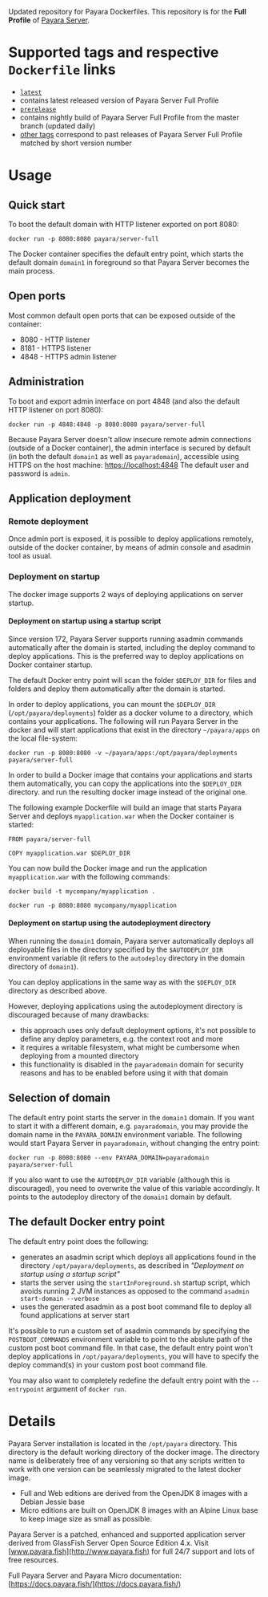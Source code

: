 Updated repository for Payara Dockerfiles. This repository is for the **Full Profile** of [Payara Server](http://www.payara.fish).

# Supported tags and respective `Dockerfile` links

-	[`latest`](https://github.com/payara/docker-payaraserver-full/blob/master/Dockerfile)
  - contains latest released version of Payara Server Full Profile
-	[`prerelease`](https://github.com/payara/docker-payaraserver-full/blob/prerelease/Dockerfile)
  - contains nightly build of Payara Server Full Profile from the master branch (updated daily)
-	[other tags](https://hub.docker.com/r/payara/server-full/tags/) correspond to past releases of Payara Server Full Profile matched by short version number

# Usage

## Quick start

To boot the default domain with HTTP listener exported on port 8080:

```
docker run -p 8080:8080 payara/server-full
```

The Docker container specifies the default entry point, which starts the default domain `domain1` in foreground so that Payara Server becomes the main process.

## Open ports

Most common default open ports that can be exposed outside of the container:

 - 8080 - HTTP listener
 - 8181 - HTTPS listener
 - 4848 - HTTPS admin listener

## Administration

To boot and export admin interface on port 4848 (and also the default HTTP listener on port 8080):

```
docker run -p 4848:4848 -p 8080:8080 payara/server-full
```

Because Payara Server doesn't allow insecure remote admin connections (outside of a Docker container), the admin interface is secured by default (in both the default `domain1` as well as `payaradomain`), accessible using HTTPS on the host machine: [https://localhost:4848](https://localhost:4848) The default user and password is `admin`.

## Application deployment

### Remote deployment

Once admin port is exposed, it is possible to deploy applications remotely, outside of the docker container, by means of admin console and asadmin tool as usual.

### Deployment on startup

The docker image supports 2 ways of deploying applications on server startup.

#### Deployment on startup using a startup script

Since version 172, Payara Server supports running asadmin commands automatically after the domain is started, including the deploy command to deploy applications. This is the preferred way to deploy applications on Docker container startup.

The default Docker entry point will scan the folder `$DEPLOY_DIR` for files and folders and deploy them automatically after the domain is started.

In order to deploy applications, you can mount the `$DEPLOY_DIR` (`/opt/payara/deployments`) folder as a docker volume to a directory, which contains your applications. The following will run Payara Server in the docker and will start applications that exist in the directory `~/payara/apps` on the local file-system:

```
docker run -p 8080:8080 -v ~/payara/apps:/opt/payara/deployments payara/server-full
```

In order to build a Docker image that contains your applications and starts them automatically, you can copy the applications into the `$DEPLOY_DIR` directory. and run the resulting docker image instead of the original one.

The following example Dockerfile will build an image that starts Payara Server and deploys `myapplication.war` when the Docker container is started:

```
FROM payara/server-full

COPY myapplication.war $DEPLOY_DIR
```

You can now build the Docker image and run the application `myapplication.war` with the following commands:

```
docker build -t mycompany/myapplication .
```

```
docker run -p 8080:8080 mycompany/myapplication
```

#### Deployment on startup using the autodeployment directory

When running the `domain1` domain, Payara server automatically deploys all deployable files in the directory specified by the `$AUTODEPLOY_DIR` environment variable (it refers to the `autodeploy` directory in the domain directory of `domain1`). 

You can deploy applications in the same way as with the `$DEPLOY_DIR` directory as described above.

However, deploying applications using the autodeployment directory is discouraged because of many drawbacks:

 - this approach uses only default deployment options, it's not possible to define any deploy parameters, e.g. the context root and more
 - it requires a writable filesystem, what might be cumbersome when deploying from a mounted directory
 - this functionality is disabled in the `payaradomain` domain for security reasons and has to be enabled before using it with that domain

## Selection of domain

The default entry point starts the server in the `domain1` domain. If you want to start it with a different domain, e.g. `payaradomain`, you may provide the domain name in the `PAYARA_DOMAIN` environment variable. The following would start Payara Server in `payaradomain`, without changing the entry point:

```
docker run -p 8080:8080 --env PAYARA_DOMAIN=payaradomain payara/server-full
```

If you also want to use the `AUTODEPLOY_DIR` variable (although this is discouraged), you need to overwrite the value of this variable accordingly. It points to the autodeploy directory of the `domain1` domain by default.

## The default Docker entry point

The default entry point does the following:

- generates an asadmin script which deploys all applications found in the directory `/opt/payara/deployments`, as described in _"Deployment on startup using a startup script"_
- starts the server using the `startInForeground.sh` startup script, which avoids running 2 JVM instances as opposed to the command `asadmin start-domain --verbose`
- uses the generated asadmin as a post boot command file to deploy all found applications at server start

It's possible to run a custom set of asadmin commands by specifying the `POSTBOOT_COMMANDS` environment variable to point to the abslute path of the custom post boot command file. In that case, the default entry point won't deploy applications in `/opt/payara/deployments`, you will have to specify the deploy command(s) in your custom post boot command file.

You may also want to completely redefine the default entry point with the `--entrypoint` argument of `docker run`.

# Details

Payara Server installation is located in the `/opt/payara` directory. This directory is the default working directory of the docker image. The directory name is deliberately free of any versioning so that any scripts written to work with one version can be seamlessly migrated to the latest docker image.

- Full and Web editions are derived from the OpenJDK 8 images with a Debian Jessie base
- Micro editions are built on OpenJDK 8 images with an Alpine Linux base to keep image size as small as possible.

Payara Server is a patched, enhanced and supported application server derived from GlassFish Server Open Source Edition 4.x. Visit [www.payara.fish](http://www.payara.fish) for full 24/7 support and lots of free resources.

Full Payara Server and Payara Micro documentation: [https://docs.payara.fish/](https://docs.payara.fish/)

